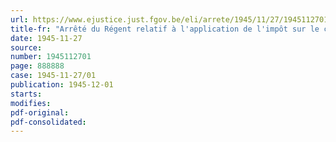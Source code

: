 ```yaml
---
url: https://www.ejustice.just.fgov.be/eli/arrete/1945/11/27/1945112701/justel
title-fr: "Arrêté du Régent relatif à l'application de l'impôt sur le capital aux exploitations agricoles"
date: 1945-11-27
source:
number: 1945112701
page: 888888
case: 1945-11-27/01
publication: 1945-12-01
starts:
modifies:
pdf-original:
pdf-consolidated:
---
```


